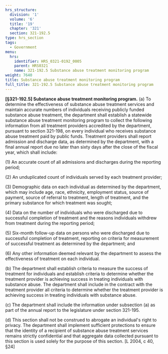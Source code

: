 ```yaml
---
hrs_structure:
  division: '1'
  volume: '6'
  title: '19'
  chapter: '321'
  section: 321-192.5
type: hrs_section
tags:
  - Government
menu:
  hrs:
    identifier: HRS_0321-0192_0005
    parent: HRS0321
    name: 321-192.5 Substance abuse treatment monitoring program
weight: 7640
title: Substance abuse treatment monitoring program
full_title: 321-192.5 Substance abuse treatment monitoring program
---
```

**[§321-192.5] Substance abuse treatment monitoring program.** (a) To determine the effectiveness of substance abuse treatment services and maintain accurate numbers of individuals receiving publicly funded substance abuse treatment, the department shall establish a statewide substance abuse treatment monitoring program to collect the following information from all treatment providers accredited by the department, pursuant to section 321-198, on every individual who receives substance abuse treatment paid by public funds. Treatment providers shall report admission and discharge data, as determined by the department, with a final annual report due no later than sixty days after the close of the fiscal year, which shall include:

(1) An accurate count of all admissions and discharges during the reporting period;

(2) An unduplicated count of individuals served by each treatment provider;

(3) Demographic data on each individual as determined by the department, which may include age, race, ethnicity, employment status, source of payment, source of referral to treatment, length of treatment, and the primary substance for which treatment was sought;

(4) Data on the number of individuals who were discharged due to successful completion of treatment and the reasons individuals withdrew from treatment during the reporting period;

(5) Six-month follow-up data on persons who were discharged due to successful completion of treatment, reporting on criteria for measurement of successful treatment as determined by the department; and

(6) Any other information deemed relevant by the department to assess the effectiveness of treatment on each individual.

(b) The department shall establish criteria to measure the success of treatment for individuals and establish criteria to determine whether the treatment provider is achieving success in treating individuals with substance abuse. The department shall include in the contract with the treatment provider all criteria to determine whether the treatment provider is achieving success in treating individuals with substance abuse.

(c) The department shall include the information under subsection (a) as part of the annual report to the legislature under section 321-195.

(d) This section shall not be construed to abrogate an individual's right to privacy. The department shall implement sufficient protections to ensure that the identity of a recipient of substance abuse treatment services remains strictly confidential and that aggregate data collected pursuant to this section is used solely for the purpose of this section. [L 2004, c 40, §24]